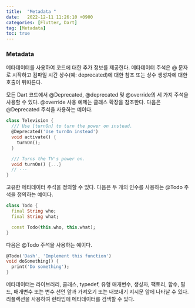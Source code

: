 ```yaml
---
title:  "Metadata "  
date:   2022-12-11 11:26:10 +0900
categories: [Flutter, Dart]
tag: [Metadata]
toc: true
---
```

### Metadata

메타데이터를 사용하여 코드에 대한 추가 정보를 제공한다. 메타데이터 주석은 @ 문자로 시작하고 컴파일 시간 상수(예: deprecated)에 대한 참조 또는 상수 생성자에 대한 호출이 뒤따른다.

모든 Dart 코드에서 @Deprecated, @deprecated 및 @override의 세 가지 주석을 사용할 수 있다. @override 사용 예제는 클래스 확장을 참조한다. 다음은 @Deprecated 주석을 사용하는 예이다.

``` dart
class Television {
  /// Use [turnOn] to turn the power on instead.
  @Deprecated('Use turnOn instead')
  void activate() {
    turnOn();
  }

  /// Turns the TV's power on.
  void turnOn() {...}
  // ···
}
```
고유한 메타데이터 주석을 정의할 수 있다. 다음은 두 개의 인수를 사용하는 @Todo 주석을 정의하는 예이다.

``` dart
class Todo {
  final String who;
  final String what;

  const Todo(this.who, this.what);
}
```
다음은 @Todo 주석을 사용하는 예이다.
```dart
@Todo('Dash', 'Implement this function')
void doSomething() {
  print('Do something');
}
```
메타데이터는 라이브러리, 클래스, typedef, 유형 매개변수, 생성자, 팩토리, 함수, 필드, 매개변수 또는 변수 선언 앞과 가져오기 또는 내보내기 지시문 앞에 나타날 수 있다. 리플렉션을 사용하여 런타임에 메타데이터를 검색할 수 있다.